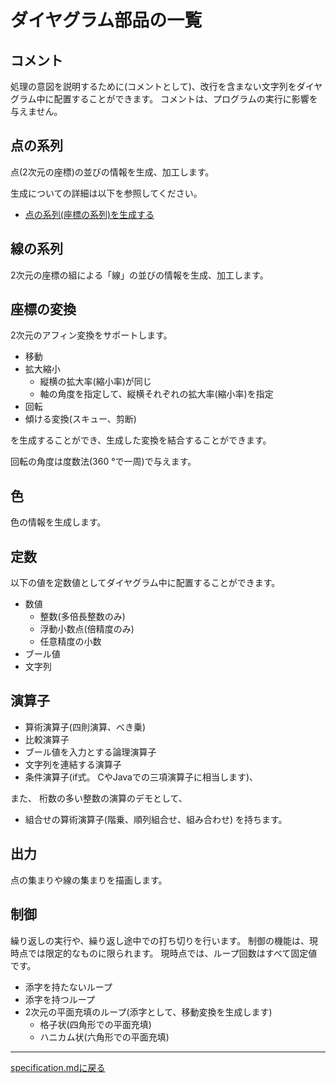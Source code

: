 # ダイヤグラム部品の一覧

## コメント

処理の意図を説明するために(コメントとして)、改行を含まない文字列をダイヤグラム中に配置することができます。
コメントは、プログラムの実行に影響を与えません。

## 点の系列

点(2次元の座標)の並びの情報を生成、加工します。

生成についての詳細は以下を参照してください。
- [点の系列(座標の系列)を生成する](./pos/series_on_circle.md)


## 線の系列

2次元の座標の組による「線」の並びの情報を生成、加工します。

## 座標の変換

2次元のアフィン変換をサポートします。
- 移動
- 拡大縮小
    - 縦横の拡大率(縮小率)が同じ
    - 軸の角度を指定して、縦横それぞれの拡大率(縮小率)を指定
- 回転
- 傾ける変換(スキュー、剪断)

を生成することができ、生成した変換を結合することができます。

回転の角度は度数法(360 °で一周)で与えます。

## 色

色の情報を生成します。

## 定数

以下の値を定数値としてダイヤグラム中に配置することができます。

- 数値
    - 整数(多倍長整数のみ)
    - 浮動小数点(倍精度のみ)
    - 任意精度の小数
- ブール値
- 文字列

## 演算子

- 算術演算子(四則演算、べき乗)
- 比較演算子
- ブール値を入力とする論理演算子
- 文字列を連結する演算子
- 条件演算子(if式。 CやJavaでの三項演算子に相当します)、

また、
桁数の多い整数の演算のデモとして、
- 組合せの算術演算子(階乗、順列組合せ、組み合わせ)
を持ちます。

## 出力

点の集まりや線の集まりを描画します。

## 制御

繰り返しの実行や、繰り返し途中での打ち切りを行います。
制御の機能は、現時点では限定的なものに限られます。
現時点では、ループ回数はすべて固定値です。

- 添字を持たないループ
- 添字を持つループ
- 2次元の平面充填のループ(添字として、移動変換を生成します)
    - 格子状(四角形での平面充填)
    - ハニカム状(六角形での平面充填)


---------------------------------------
[specification.mdに戻る](../specification.md)

